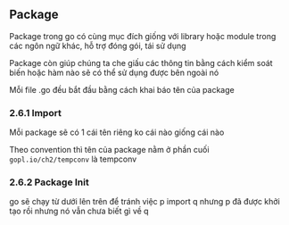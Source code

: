 ## Package
Package trong go có cùng mục đích giống với library hoặc module trong các ngôn ngữ khác, hỗ trợ đóng gói, tái sử dụng

Package còn giúp chúng ta che giấu các thông tin bằng cách kiểm soát biến hoặc hàm nào sẽ có thể sử dụng được bên ngoài nó

Mỗi file .go đều bắt đầu bằng cách khai báo tên của package

### 2.6.1 Import
Mỗi package sẽ có 1 cái tên riêng ko cái nào giống cái nào

Theo convention thì tên của package nằm ở phần cuối `gopl.io/ch2/tempconv` là tempconv

### 2.6.2 Package Init
go sẽ chạy từ dưới lên trên để tránh việc p import q nhưng p đã được khởi tạo rồi nhưng nó vẫn chưa biết gì về q